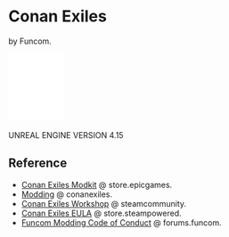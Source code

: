 # Conan Exiles

by Funcom.

![](../ue/2_create/2_editors/ue/img/ue-logo-white-01-100w.webp)

UNREAL ENGINE VERSION 4.15

## Reference

- [Conan Exiles Modkit](https://store.epicgames.com/en-US/p/conan-exiles--modkit) @ store.epicgames.
- [Modding](https://www.conanexiles.com/mods/) @ conanexiles.
- [Conan Exiles Workshop](https://steamcommunity.com/app/440900/workshop/) @ steamcommunity.
- [Conan Exiles EULA](https://store.steampowered.com//eula/440900_eula_0) @ store.steampowered.
- [Funcom Modding Code of Conduct](https://forums.funcom.com/t/funcom-modding-code-of-conduct/244006) @ forums.funcom.

